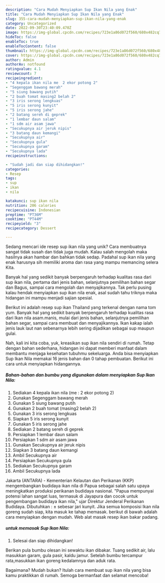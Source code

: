 ```yaml
---
description: "Cara Mudah Menyiapkan Sup Ikan Nila yang Enak"
title: "Cara Mudah Menyiapkan Sup Ikan Nila yang Enak"
slug: 355-cara-mudah-menyiapkan-sup-ikan-nila-yang-enak
category: Uncategorized
date: 2022-09-30T23:40:09.470Z
image: https://img-global.cpcdn.com/recipes/723e1a86d072f560/680x482cq70/sup-ikan-nila-foto-resep-utama.jpg
hideToc: false
enableToc: true
enableTocContent: false
thumbnail: https://img-global.cpcdn.com/recipes/723e1a86d072f560/680x482cq70/sup-ikan-nila-foto-resep-utama.jpg
cover: https://img-global.cpcdn.com/recipes/723e1a86d072f560/680x482cq70/sup-ikan-nila-foto-resep-utama.jpg
author: Admin
authorAv: notfound
ratingvalue: 4.1
reviewcount: 7
recipeingredient:
- "4 kepala ikan nila me  2 ekor potong 2"
- "Segenggam bawang merah"
- "5 siung bawang putih"
- "2 buah tomat masing2 belah 2"
- "3 iris serong lengkuas"
- "5 iris serong kunyit"
- "5 iris serong jahe"
- "2 batang sereh di geprek"
- "1 lembar daun salam"
- "1 sdm air asam jawa"
- "Secukupnya air jeruk nipis"
- "3 batang daun kemangi"
- "Secukupnya air"
- "Secukupnya gula"
- "Secukupnya garam"
- "Secukupnya lada"
recipeinstructions:

- "Sudah jadi dan siap dihidangkan!"
categories:
- Resep
tags:
- sup
- ikan
- nila

katakunci: sup ikan nila 
nutrition: 206 calories
recipecuisine: Indonesian
preptime: "PT36M"
cooktime: "PT44M"
recipeyield: "3"
recipecategory: Dessert

---
```





Sedang mencari ide resep sup ikan nila yang unik? Cara membuatnya sangat tidak susah dan tidak juga mudah. Kalau salah mengolah maka hasilnya akan hambar dan bahkan tidak sedap. Padahal sup ikan nila yang enak harusnya sih memiliki aroma dan rasa yang mampu memancing selera Kita.





Banyak hal yang sedikit banyak berpengaruh terhadap kualitas rasa dari sup ikan nila, pertama dari jenis bahan, selanjutnya pemilihan bahan segar dan Bagus, sampai cara mengolah dan menyajikannya. Tak perlu pusing kalau hendak menyiapkan sup ikan nila enak,      asal sudah tahu triknya maka hidangan ini mampu menjadi sajian spesial.














Berikut ini adalah resep sup ikan Thailand yang terkenal dengan nama tom yum. Banyak hal yang sedikit banyak berpengaruh terhadap kualitas rasa dari Ikan nila asam.manis, mulai dari jenis bahan, selanjutnya pemilihan bahan segar, sampai cara membuat dan menyajikannya. Ikan kakap ialah jenis lauk laut nan sebenarnya lebih sering dijadikan sebagai sup maupun gulai.






Nah, kali ini kita coba, yuk, kreasikan sup ikan nila sendiri di rumah. Tetap dengan bahan sederhana, hidangan ini dapat memberi manfaat dalam membantu menjaga kesehatan tubuhmu sekeluarga. Anda bisa menyiapkan Sup Ikan Nila memakai 16 jenis bahan dan 0 tahap pembuatan. Berikut ini cara untuk menyiapkan hidangannya.

<!--inarticleads1-->

##### Bahan-bahan dan bumbu yang digunakan dalam menyiapkan Sup Ikan Nila:

1. Sediakan 4 kepala ikan nila (me : 2 ekor potong 2)
1. Gunakan Segenggam bawang merah
1. Gunakan 5 siung bawang putih
1. Gunakan 2 buah tomat (masing2 belah 2)
1. Gunakan 3 iris serong lengkuas
1. Siapkan 5 iris serong kunyit
1. Gunakan 5 iris serong jahe
1. Sediakan 2 batang sereh di geprek
1. Persiapkan 1 lembar daun salam
1. Persiapkan 1 sdm air asam jawa
1. Gunakan Secukupnya air jeruk nipis
1. Siapkan 3 batang daun kemangi
1. Ambil Secukupnya air
1. Persiapkan Secukupnya gula
1. Sediakan Secukupnya garam
1. Ambil Secukupnya lada


Jakarta (ANTARA) - Kementerian Kelautan dan Perikanan (KKP) mengembangkan budidaya ikan nila di Papua sebagai salah satu upaya meningkatkan produksi perikanan budidaya nasional. &#34;Papua mempunyai potensi lahan sangat luas, termasuk di Jayapura dan cocok untuk pengembangan budidaya ikan nila,&#34; ujar Direktur Jenderal Perikanan Budidaya. Dibutuhkan : ± sebesar jari kunyit. Jika semua komposisi Ikan nila goreng sudah siap, kita masuk ke tahap memasak. berikut di bawah adalah cara menyiapkan dengan mudah. Web alat masak resep ikan bakar padang. 

<!--inarticleads2-->

#####  untuk memasak Sup Ikan Nila:


1. Selesai dan siap dihidangkan!

Berikan pula bumbu olesan ini sewaktu ikan dibakar. Tuang sedikit air, lalu masukkan garam, gula pasir, kaldu jamur. Setelah bumbu tercampur rata,masukkan ikan goreng kedalamnya dan aduk rata. 

Bagaimana? Mudah bukan? Itulah cara membuat sup ikan nila yang bisa kamu praktikkan di rumah. Semoga bermanfaat dan selamat mencoba!
